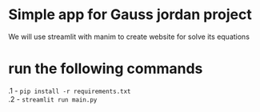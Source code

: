# Simple app for Gauss jordan project 
We will use streamlit with manim to create website for solve its equations 

# run the following commands
.1 - `pip install -r requirements.txt` <br>
.2 - `streamlit run main.py`


